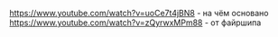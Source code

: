 https://www.youtube.com/watch?v=uoCe7t4jBN8 - на чём основано
https://www.youtube.com/watch?v=zQyrwxMPm88 - от файршипа

